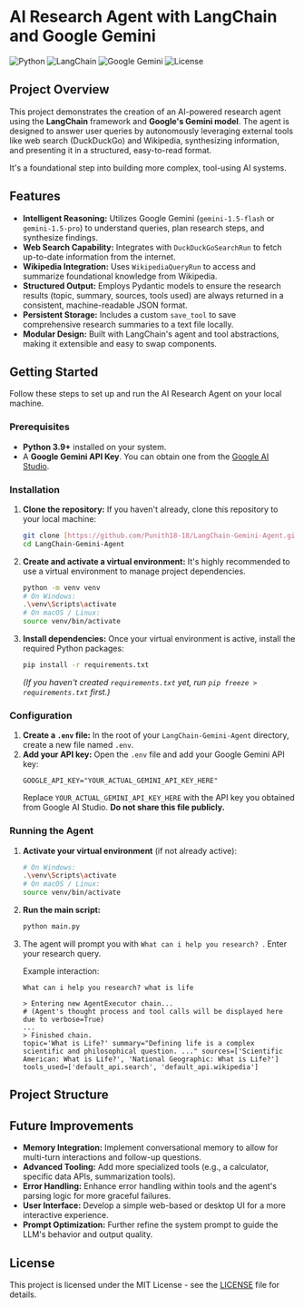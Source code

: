 # AI Research Agent with LangChain and Google Gemini

![Python](https://img.shields.io/badge/Python-3.9+-blue.svg)
![LangChain](https://img.shields.io/badge/LangChain-v0.x-green.svg)
![Google Gemini](https://img.shields.io/badge/Google%20Gemini-API-orange.svg)
![License](https://img.shields.io/badge/License-MIT-blue.svg)

## Project Overview

This project demonstrates the creation of an AI-powered research agent using the **LangChain** framework and **Google's Gemini model**. The agent is designed to answer user queries by autonomously leveraging external tools like web search (DuckDuckGo) and Wikipedia, synthesizing information, and presenting it in a structured, easy-to-read format.

It's a foundational step into building more complex, tool-using AI systems.

## Features

-   **Intelligent Reasoning:** Utilizes Google Gemini (`gemini-1.5-flash` or `gemini-1.5-pro`) to understand queries, plan research steps, and synthesize findings.
-   **Web Search Capability:** Integrates with `DuckDuckGoSearchRun` to fetch up-to-date information from the internet.
-   **Wikipedia Integration:** Uses `WikipediaQueryRun` to access and summarize foundational knowledge from Wikipedia.
-   **Structured Output:** Employs Pydantic models to ensure the research results (topic, summary, sources, tools used) are always returned in a consistent, machine-readable JSON format.
-   **Persistent Storage:** Includes a custom `save_tool` to save comprehensive research summaries to a text file locally.
-   **Modular Design:** Built with LangChain's agent and tool abstractions, making it extensible and easy to swap components.

## Getting Started

Follow these steps to set up and run the AI Research Agent on your local machine.

### Prerequisites

-   **Python 3.9+** installed on your system.
-   A **Google Gemini API Key**. You can obtain one from the [Google AI Studio](https://ai.google.dev/).

### Installation

1.  **Clone the repository:**
    If you haven't already, clone this repository to your local machine:
    ```bash
    git clone [https://github.com/Punith18-18/LangChain-Gemini-Agent.git](https://github.com/Punith18-18/LangChain-Gemini-Agent.git)
    cd LangChain-Gemini-Agent
    ```
2.  **Create and activate a virtual environment:**
    It's highly recommended to use a virtual environment to manage project dependencies.
    ```bash
    python -m venv venv
    # On Windows:
    .\venv\Scripts\activate
    # On macOS / Linux:
    source venv/bin/activate
    ```
3.  **Install dependencies:**
    Once your virtual environment is active, install the required Python packages:
    ```bash
    pip install -r requirements.txt
    ```
    *(If you haven't created `requirements.txt` yet, run `pip freeze > requirements.txt` first.)*

### Configuration

1.  **Create a `.env` file:**
    In the root of your `LangChain-Gemini-Agent` directory, create a new file named `.env`.
2.  **Add your API key:**
    Open the `.env` file and add your Google Gemini API key:
    ```
    GOOGLE_API_KEY="YOUR_ACTUAL_GEMINI_API_KEY_HERE"
    ```
    Replace `YOUR_ACTUAL_GEMINI_API_KEY_HERE` with the API key you obtained from Google AI Studio. **Do not share this file publicly.**

### Running the Agent

1.  **Activate your virtual environment** (if not already active):
    ```bash
    # On Windows:
    .\venv\Scripts\activate
    # On macOS / Linux:
    source venv/bin/activate
    ```
2.  **Run the main script:**
    ```bash
    python main.py
    ```
3.  The agent will prompt you with `What can i help you research? `. Enter your research query.

    Example interaction:
    ```
    What can i help you research? what is life

    > Entering new AgentExecutor chain...
    # (Agent's thought process and tool calls will be displayed here due to verbose=True)
    ...
    > Finished chain.
    topic='What is Life?' summary="Defining life is a complex scientific and philosophical question. ..." sources=['Scientific American: What is Life?', 'National Geographic: What is Life?'] tools_used=['default_api.search', 'default_api.wikipedia']
    ```

## Project Structure
## Future Improvements

-   **Memory Integration:** Implement conversational memory to allow for multi-turn interactions and follow-up questions.
-   **Advanced Tooling:** Add more specialized tools (e.g., a calculator, specific data APIs, summarization tools).
-   **Error Handling:** Enhance error handling within tools and the agent's parsing logic for more graceful failures.
-   **User Interface:** Develop a simple web-based or desktop UI for a more interactive experience.
-   **Prompt Optimization:** Further refine the system prompt to guide the LLM's behavior and output quality.

## License

This project is licensed under the MIT License - see the [LICENSE](LICENSE) file for details.
